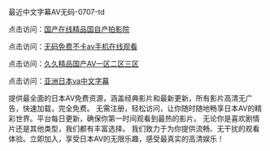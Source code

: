 
最近中文字幕AV无码-0707-td


点击访问：<a href="https://vassv.pages.dev/">国产在线精品国自产拍影院</a>

点击访问：<a href="https://gda-c7m.pages.dev/">无码免费不卡av手机在线观看</a>

点击访问：<a href="https://gfd-5xg.pages.dev/">久久精品国产AV一区二区三区</a>

点击访问：<a href="https://fdhf-454.pages.dev/">亚洲日本va中文字幕</a>


提供最全面的日本AV免费资源，涵盖经典影片和最新更新，所有影片高清无广告，快速加载，完全免费。
无需注册，轻松访问，让你随时随地畅享日本AV的精彩世界。平台每日更新，确保你第一时间观看到最热的影片。
无论你是喜欢剧情片还是其他类型，我们都有丰富选择。
我们致力于为你提供流畅、无干扰的观看体验。立即加入，享受日本AV的无限乐趣，感受最真实的高清娱乐！

<span style="display:none;">[Canonical link](）</span>

